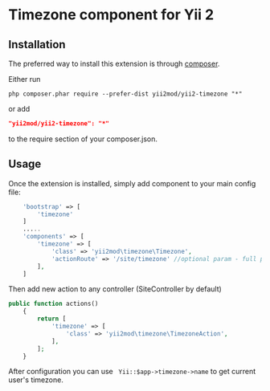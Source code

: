Timezone component for Yii 2
=========

Installation   
------------

The preferred way to install this extension is through [composer](http://getcomposer.org/download/).

Either run

```
php composer.phar require --prefer-dist yii2mod/yii2-timezone "*"
```

or add

```json
"yii2mod/yii2-timezone": "*"
```

to the require section of your composer.json.

Usage
------------
Once the extension is installed, simply add component to your main config file:

```php
    'bootstrap' => [
        'timezone'
    ]
    .....
    'components' => [
        'timezone' => [
            'class' => 'yii2mod\timezone\Timezone',
            'actionRoute' => '/site/timezone' //optional param - full path to page must be specified
        ],
    ]

```

Then add new action to any controller (SiteController by default)

```php
public function actions()
    {
        return [
            'timezone' => [
                'class' => 'yii2mod\timezone\TimezoneAction',
            ],
        ];
    }

```
After configuration you can use ``` Yii::$app->timezone->name``` to get current user's timezone.
